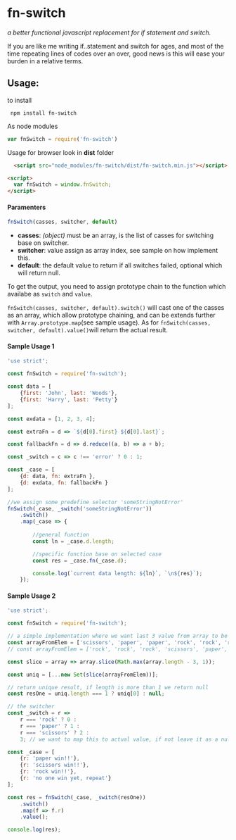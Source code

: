 # fn-switch
*a better functional javascript replacement for if statement and switch.*

If you are like me writing if..statement and switch for ages, and most of the time repeating lines of codes over an over, good news is this will ease your burden in a relative terms. 

## Usage:
to install

``` npm install fn-switch```

As node modules
```javascript
var fnSwitch = require('fn-switch')
```
Usage for browser look in **dist** folder
```html
  <script src="node_modules/fn-switch/dist/fn-switch.min.js"></script>

<script>
  var fnSwitch = window.fnSwitch;
</script>
```
#### Paramenters
```javascript
fnSwitch(casses, switcher, default)
```
- **casses**: *(object)* must be an array, is the list of casses for switching base on switcher.
- **switcher**: value assign as array index, see sample on how implement this.
- **default**: the default value to return if all switches failed, optional which will return null.

To get the output, you need to assign prototype chain to the function which availabe as ```switch``` and ```value```.

```fnSwitch(casses, switcher, default).switch()``` will cast one of the casses as an array, which allow prototype chaining, and can be extends further with ```Array.prototype.map```(see sample usage). As for ```fnSwitch(casses, switcher, default).value()```will return the actual result.

#### Sample Usage 1
```javascript
'use strict';

const fnSwitch = require('fn-switch');

const data = [
    {first: 'John', last: 'Woods'},
    {first: 'Harry', last: 'Petty'}
];

const exdata = [1, 2, 3, 4];

const extraFn = d => `${d[0].first} ${d[0].last}`;

const fallbackFn = d => d.reduce((a, b) => a + b);

const _switch = c => c !== 'error' ? 0 : 1;

const _case = [ 
    {d: data, fn: extraFn }, 
    {d: exdata, fn: fallbackFn }
];

//we assign some predefine selector 'someStringNotError'
fnSwitch(_case, _switch('someStringNotError'))
    .switch()
    .map(_case => {
    
        //general function
        const ln = _case.d.length;

        //specific function base on selected case
        const res = _case.fn(_case.d);

        console.log(`current data length: ${ln}`, `\n${res}`);
    });

```

#### Sample Usage 2

```javascript
'use strict';

const fnSwitch = require('fn-switch');

// a simple implementation where we want last 3 value from array to be the same
const arrayFromElem = ['scissors', 'paper', 'paper', 'rock', 'rock', 'rock'];
// const arrayFromElem = ['rock', 'rock', 'rock', 'scissors', 'paper', 'paper', 'paper'];

const slice = array => array.slice(Math.max(array.length - 3, 1));

const uniq = [...new Set(slice(arrayFromElem))];

// return unique result, if length is more than 1 we return null
const resOne = uniq.length === 1 ? uniq[0] : null;

// the switcher
const _switch = r =>
    r === 'rock' ? 0 : 
    r === 'paper' ? 1 : 
    r === 'scissors' ? 2 : 
    3; // we want to map this to actual value, if not leave it as a null

const _case = [
    {r: 'paper win!!'},
    {r: 'scissors win!!'},
    {r: 'rock win!!'},
    {r: 'no one win yet, repeat'}
];

const res = fnSwitch(_case, _switch(resOne))
    .switch()
    .map(f => f.r)
    .value();

console.log(res);
```
